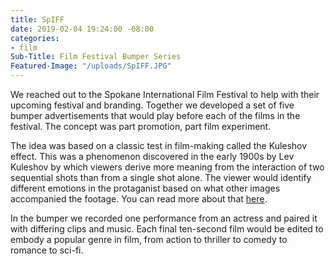```yaml
---
title: SpIFF
date: 2019-02-04 19:24:00 -08:00
categories:
- film
Sub-Title: Film Festival Bumper Series
Featured-Image: "/uploads/SpIFF.JPG"
---
```



We reached out to the Spokane International Film Festival to help with their upcoming festival and branding. Together we developed a set of five bumper advertisements that would play before each of the films in the festival. The concept was part promotion, part film experiment. 

The idea was based on a classic test in film-making called the Kuleshov effect. This was a phenomenon discovered in the early 1900s by Lev Kuleshov by which viewers derive more meaning from the interaction of two sequential shots than from a single shot alone. The viewer would identify different emotions in the protaganist based on what other images accompanied the footage. You can read more about that [here](https://en.wikipedia.org/wiki/Kuleshov_effect).

In the bumper we recorded one performance from an actress and paired it with differing clips and music. Each final ten-second film would be edited to embody a popular genre in film, from action to thriller to comedy to romance to sci-fi.  


